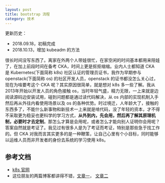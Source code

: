```yaml
---
layout: post
title: bootstrap 流程
category: 技术
---
```


更新历史：

- 2018.09.18，初稿完成
- 2018.10.13，增加 kubeadm 的方法

很长时间没写东西了。离家在外两个人带娃很忙，在家空闲的时间基本都用来陪娃了，在加上前段时间在备考 CKA，时间上更是抠抠缩缩。业内人士都知道 CKA 是 Kubernetes(下面简称 k8s) 社区认证的管理员证书，我作为早期参与 openstack(下面简称 os) 的社区开发人员，openstack 的证书都没怎么关心过，现在为啥要考这个 CKA 呢？其实原因很简单，就是想对 k8s 多一些了解。我从2013年开始以开发人员的角色接触 os，当时年轻气盛，精力无限，一上来就是边阅读源码边安装试用，碰到问题都是通过读代码解决，从 os 内部的实现机制入手然后再从外往内看使用场景以及 os 的各种优势。时过境迁，人年龄大了，接触的东西多了，不能什么新事物和新技术一上来就是啃代码，没了年轻的资本，才不得不采取更为稳妥也更科学的学习方式，**从外到内，先会用，然后再了解其原理机制，必要时才去定制**。那怎么才算是会用呢，或者怎么才能向别人证明你会用呢？答案自然就是考证了。我见过有很多人是为了考证而考证，特别是那些急于找工作的。但 CKA 对我而言其实更多的是一种鞭策，让自己心里有个小目标，同时能够以运维人员而非开发者的身份去系统的学习使用 k8s。

## 参考文档

- [k8s 官网](https://kubernetes.io/docs/reference/command-line-tools-reference/kubelet-tls-bootstrapping/)
- 这位朋友的两篇博客都讲得不错，[文章一](https://mritd.me/2018/01/07/kubernetes-tls-bootstrapping-note/)， [文章二](https://mritd.me/2018/08/28/kubernetes-tls-bootstrapping-with-bootstrap-token/)
